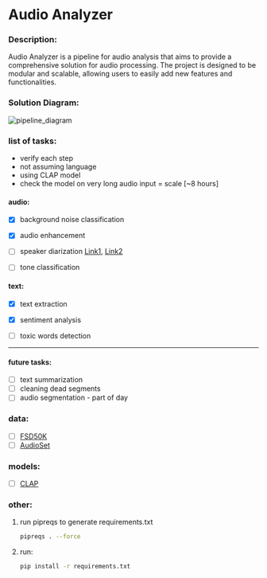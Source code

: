 # Audio Analyzer
### Description:
Audio Analyzer is a pipeline for audio analysis that aims to provide a comprehensive solution for audio processing. The project is designed to be modular and scalable, allowing users to easily add new features and functionalities.

### Solution Diagram:

![pipeline_diagram](https://github.com/KarinBrisker/audio_analyzer/assets/19929107/d8813349-42e0-4a1a-8f16-a3ee9cdfae60)


### list of tasks:
- verify each step
- not assuming language
- using CLAP model
- check the model on very long audio input = scale [~8 hours]

#### audio:
- [X] background noise classification
- [X] audio enhancement
- [ ] speaker diarization [Link1](https://github.com/facebookresearch/svoice), [Link2](https://learn.microsoft.com/en-us/azure/ai-services/speech-service/get-started-stt-diarization?tabs=windows&pivots=programming-language-python)
- [ ] tone classification


#### text:
- [X] text extraction
- [X] sentiment analysis
- [ ] toxic words detection


---
#### future tasks:
- [ ] text summarization
- [ ] cleaning dead segments
- [ ] audio segmentation - part of day

### data:
- [ ] [FSD50K](https://annotator.freesound.org/fsd/release/FSD50K/)
- [ ] [AudioSet](https://research.google.com/audioset/)

### models:
- [ ] [CLAP](https://arxiv.org/pdf/2206.04769)

### other:
1. run pipreqs to generate requirements.txt
    ```bash
    pipreqs . --force
    ```
2. run:
    ```bash
    pip install -r requirements.txt
    ```
